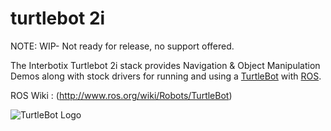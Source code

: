 turtlebot 2i
=========

NOTE: WIP- Not ready for release, no support offered. 

The Interbotix Turtlebot 2i stack provides Navigation &amp; Object Manipulation Demos along with stock drivers for running and using a [TurtleBot](http://turtlebot.com) with [ROS](http://www.ros.org).


ROS Wiki : (http://www.ros.org/wiki/Robots/TurtleBot)




![TurtleBot Logo](http://www.turtlebot.com/assets/images/turtlebot_logo.png)

